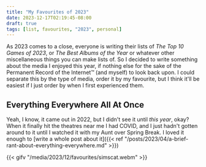 ```yaml
---
title: "My Favourites of 2023"
date: 2023-12-17T02:19:45-08:00
draft: true
tags: [list, favourites, "2023", personal]
---
```


As 2023 comes to a close, everyone is writing their lists of
*The Top 10 Games of 2023*, or *The Best Albums of the Year* or whatever other
miscellaneous things you can make lists of. So I decided to write something
about the media I enjoyed this year, if nothing else for the sake of the
Permanent Record of the Internet™ (and myself) to look back upon. I could
separate this by the type of media, order it by my favourite, but I think it'll
be easiest if I just order by when I first experienced them.

## Everything Everywhere All At Once

Yeah, I know, it came out in 2022, but I didn't see it until *this year*, okay?
When it finally hit the theatres near me I had COVID, and I just hadn't gotten
around to it until I watched it with my Aunt over Spring Break. I loved it enough
to [write a whole post about it]({{< ref "/posts/2023/04/a-brief-rant-about-everything-everywhere.md" >}})

{{< gifv "/media/2023/12/favourites/simscat.webm" >}}
